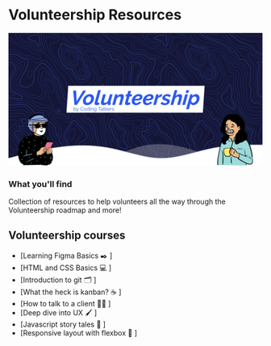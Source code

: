 # Volunteership Resources

![Logo_Volunteership](./images/github-banner.png)

### What you'll find

Collection of resources to help volunteers all the way through the Volunteership roadmap and more!

## Volunteership courses

-   [Learning Figma Basics :black_nib: ]
-   [HTML and CSS Basics :computer: ]
-   [Introduction to git :card_index_dividers: ]
-   [What the heck is kanban? :coffee: ]
-   [How to talk to a client :massage_man: ]
-   [Deep dive into UX :paintbrush: ]
-   [Javascript story tales :notebook: ]
-   [Responsive layout with flexbox :iphone: ]
